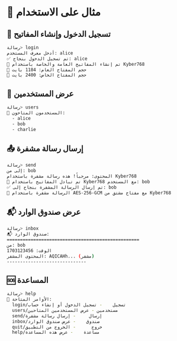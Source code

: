 # 📖 مثال على الاستخدام

## 🔐 تسجيل الدخول وإنشاء المفاتيح

```bash
رسالة> login
أدخل معرف المستخدم: alice
✅ تم تسجيل الدخول بنجاح: alice
🔑 تم إنشاء المفاتيح العامة والخاصة باستخدام Kyber768
🔐 حجم المفتاح العام: 1184 بايت
🔐 حجم المفتاح الخاص: 2400 بايت
```

## 👥 عرض المستخدمين

```bash
رسالة> users
👥 المستخدمون المتاحون:
  - alice
  - bob
  - charlie
```

## 📤 إرسال رسالة مشفرة

```bash
رسالة> send
إلى من: bob
المحتوى: مرحباً! هذه رسالة مشفرة باستخدام Kyber768
🔐 تم تبادل المفاتيح باستخدام Kyber768 مع المستخدم: bob
✅ تم إرسال الرسالة المشفرة بنجاح إلى: bob
🔐 الرسالة مشفرة باستخدام AES-256-GCM مع مفتاح مشتق من Kyber768
```

## 📬 عرض صندوق الوارد

```bash
رسالة> inbox
📬 صندوق الوارد:
==================================================
من: bob
الوقت: 1703123456
المحتوى المشفر: AQICAHh... (مشفر)
------------------------------
```

## 🆘 المساعدة

```bash
رسالة> help
📖 الأوامر المتاحة:
  login/تسجيل    - تسجيل الدخول أو إنشاء حساب
  users/مستخدمين - عرض المستخدمين المتاحين
  send/إرسال     - إرسال رسالة مشفرة
  inbox/صندوق    - عرض صندوق الوارد
  quit/خروج      - الخروج من التطبيق
  help/مساعدة    - عرض هذه المساعدة
```
